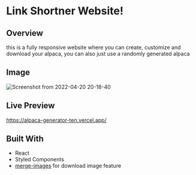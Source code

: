 # Link Shortner Website!


## Overview
this is a fully responsive website where you can create, customize and download your alpaca, you can also just use a randomly generated alpaca

## Image
![Screenshot from 2022-04-20 20-18-40](https://user-images.githubusercontent.com/53101939/164306961-f0b22fe1-fc91-4328-ba0c-59e49a9df40c.png)


## Live Preview
https://alpaca-generator-ten.vercel.app/

## Built  With


 - React
 - Styled Components
 - [merge-images](https://github.com/lukechilds/merge-images) for download image feature
